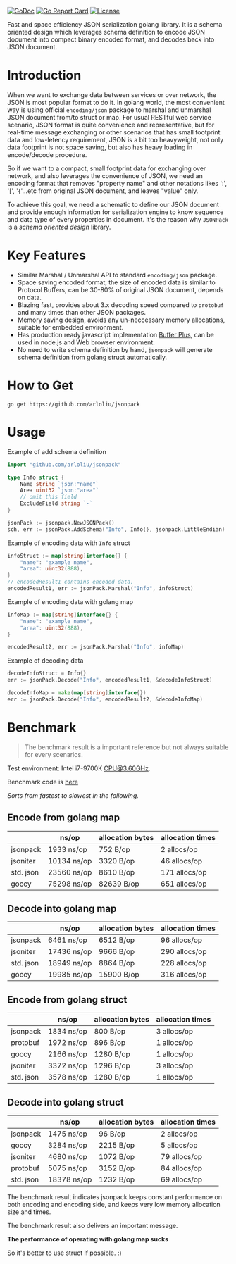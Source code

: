 [![GoDoc](http://img.shields.io/badge/go-documentation-blue.svg?style=flat-square)](https://pkg.go.dev/github.com/arloliu/jsonpack)
[![Go Report Card](https://goreportcard.com/badge/github.com/arloliu/jsonpack)](https://goreportcard.com/report/github.com/arloliu/jsonpack)
[![License](http://img.shields.io/badge/license-mit-blue.svg?style=flat-square)](https://raw.githubusercontent.com/arloliu/jsonpack/main/LICENSE)

Fast and space efficiency JSON serialization golang library. It is a schema oriented design which leverages schema definition to encode JSON document into compact binary encoded format, and decodes back into JSON document.

# Introduction
When we want to exchange data between services or over network, the JSON is most popular format to do it.
In golang world, the most convenient way is using official `encoding/json` package to marshal and unmarshal JSON document from/to struct or map. For usual RESTful web service scenario, JSON format is quite convenience and representative, but for real-time message exchanging or other scenarios that has small footprint data and low-letency requirement, JSON is a bit too heavyweight, not only data footprint is not space saving, but also has heavy loading in encode/decode procedure.

So if we want to a compact, small footprint data for exchanging over network, and also leverages the 
convenience of JSON, we need an encoding format that removes "property name" and other notations likes ':', '[', '{'...etc from original JSON document, and leaves "value" only.

To achieve this goal, we need a schematic to define our JSON document and provide enough information for serialization engine to know sequence and data type of every properties in document. it's the reason why `JSONPack` is a *schema oriented design* library.

# Key Features
* Similar Marshal / Unmarshal API to standard `encoding/json` package.
* Space saving encoded format, the size of encoded data is similar to Protocol Buffers, can be 30-80% of original JSON document, depends on data.
* Blazing fast, provides about 3.x decoding speed compared to `protobuf` and many times than other JSON packages.
* Memory saving design, avoids any un-neccessary memory allocations, suitable for embedded environment.
* Has production ready javascript implementation [Buffer Plus](https://github.com/arloliu/buffer-plus), can be used in node.js and Web browser environment.
* No need to write schema definition by hand, `jsonpack` will generate schema definition from golang struct automatically.

# How to Get
```
go get https://github.com/arloliu/jsonpack
```
# Usage

Example of add schema definition
```go
import "github.com/arloliu/jsonpack"

type Info struct {
	Name string `json:"name"`
	Area uint32 `json:"area"`
	// omit this field
	ExcludeField string `-`
}

jsonPack := jsonpack.NewJSONPack()
sch, err := jsonPack.AddSchema("Info", Info{}, jsonpack.LittleEndian)
```

Example of encoding data with `Info` struct
```go
infoStruct := map[string]interface{} {
	"name": "example name",
	"area": uint32(888),
}
// encodedResult1 contains encoded data,
encodedResult1, err := jsonPack.Marshal("Info", infoStruct)
```

Example of encoding data with golang map
```go
infoMap := map[string]interface{} {
	"name": "example name",
	"area": uint32(888),
}

encodedResult2, err := jsonPack.Marshal("Info", infoMap)
```

Example of decoding data
```go
decodeInfoStruct = Info{}
err := jsonPack.Decode("Info", encodedResult1, &decodeInfoStruct)

decodeInfoMap = make(map[string]interface{})
err := jsonPack.Decode("Info", encodedResult2, &decodeInfoMap)
```

# Benchmark
> The benchmark result is a important reference but not always suitable for every scenarios.

Test environment: Intel i7-9700K CPU@3.60GHz.

Benchmark code is [here](https://github.com/arloliu/jsonpack/blob/main/benchmark/benchmark_test.go)

*Sorts from fastest to slowest in the following.*
## Encode from golang map
|           | ns/op       | allocation bytes | allocation times |
|-----------|-------------|------------------|------------------|
| jsonpack  | 1933 ns/op  | 752 B/op         | 2 allocs/op      |
| jsoniter  | 10134 ns/op | 3320 B/op        | 46 allocs/op     |
| std. json | 23560 ns/op | 8610 B/op        | 171 allocs/op    |
| goccy     | 75298 ns/op | 82639 B/op       | 651 allocs/op    |

## Decode into golang map
|           | ns/op       | allocation bytes | allocation times |
|-----------|-------------|------------------|------------------|
| jsonpack  | 6461 ns/op  | 6512 B/op        | 96 allocs/op     |
| jsoniter  | 17436 ns/op | 9666 B/op        | 290 allocs/op    |
| std. json | 18949 ns/op | 8864 B/op        | 228 allocs/op    |
| goccy     | 19985 ns/op | 15900 B/op       | 316 allocs/op    |


## Encode from golang struct
|           | ns/op      | allocation bytes | allocation times |
|-----------|------------|------------------|------------------|
| jsonpack  | 1834 ns/op | 800 B/op         | 3 allocs/op      |
| protobuf  | 1972 ns/op | 896 B/op         | 1 allocs/op      |
| goccy     | 2166 ns/op | 1280 B/op        | 1 allocs/op      |
| jsoniter  | 3372 ns/op | 1296 B/op        | 3 allocs/op      |
| std. json | 3578 ns/op | 1280 B/op        | 1 allocs/op      |

## Decode into golang struct
|           | ns/op       | allocation bytes | allocation times |
|-----------|-------------|------------------|------------------|
| jsonpack  | 1475 ns/op  | 96 B/op          | 2 allocs/op      |
| goccy     | 3284 ns/op  | 2215 B/op        | 5 allocs/op      |
| jsoniter  | 4680 ns/op  | 1072 B/op        | 79 allocs/op     |
| protobuf  | 5075 ns/op  | 3152 B/op        | 84 allocs/op     |
| std. json | 18378 ns/op | 1232 B/op        | 69 allocs/op     |

The benchmark result indicates jsonpack keeps constant performance on both encoding and encoding side, and keeps very low memory allocation size and times.

The benchmark result also delivers an important message.

**The performance of operating with golang map sucks**

So it's better to use struct if possible. :)


